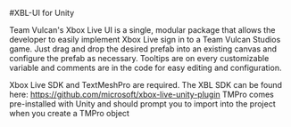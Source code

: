 #XBL-UI for Unity

Team Vulcan's Xbox Live UI is a single, modular package that allows the developer to easily implement Xbox Live sign in 
to a Team Vulcan Studios game. Just drag and drop the desired prefab into an existing canvas and configure the prefab as necessary. 
Tooltips are on every customizable variable and comments are in the code for easy editing and configuration.

Xbox Live SDK and TextMeshPro are required. The XBL SDK can be found here: https://github.com/microsoft/xbox-live-unity-plugin
TMPro comes pre-installed with Unity and should prompt you to import into the project when you create a TMPro object
